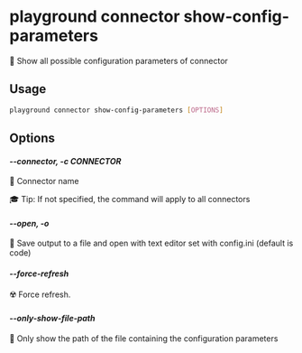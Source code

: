 # playground connector show-config-parameters

🔩 Show all possible configuration parameters of connector

## Usage

```bash
playground connector show-config-parameters [OPTIONS]
```

## Options

#### *--connector, -c CONNECTOR*

🔗 Connector name  
  
🎓 Tip: If not specified, the command will apply to all connectors

#### *--open, -o*

🔖 Save output to a file and open with text editor set with config.ini (default is code)

#### *--force-refresh*

☢️ Force refresh.

#### *--only-show-file-path*

📂 Only show the path of the file containing the configuration parameters



